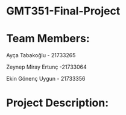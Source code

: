 # GMT351-Final-Project
# Team Members:
  Ayça Tabakoğlu - 21733265
  
  
  Zeynep Miray Ertunç -21733064
  
  
  Ekin Gönenç Uygun - 21733356
  
 # Project Description: 
